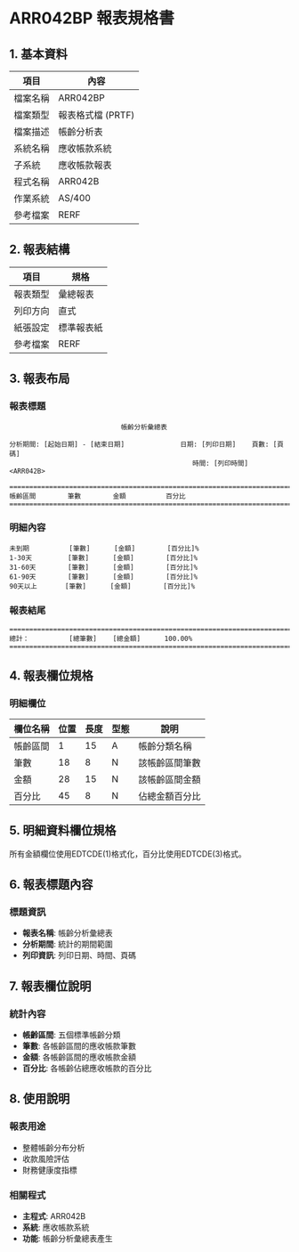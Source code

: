 # ARR042BP 報表規格書

## 1. 基本資料

| 項目 | 內容 |
|------|------|
| 檔案名稱 | ARR042BP |
| 檔案類型 | 報表格式檔 (PRTF) |
| 檔案描述 | 帳齡分析表 |
| 系統名稱 | 應收帳款系統 |
| 子系統 | 應收帳款報表 |
| 程式名稱 | ARR042B |
| 作業系統 | AS/400 |
| 參考檔案 | RERF |

## 2. 報表結構

| 項目 | 規格 |
|------|------|
| 報表類型 | 彙總報表 |
| 列印方向 | 直式 |
| 紙張設定 | 標準報表紙 |
| 參考檔案 | RERF |

## 3. 報表布局

### 報表標題
```
                            帳齡分析彙總表
                    
分析期間: [起始日期] - [結束日期]              日期: [列印日期]    頁數: [頁碼]
                                              時間: [列印時間]    <ARR042B>

================================================================================
帳齡區間        筆數        金額          百分比
================================================================================
```

### 明細內容
```
未到期          [筆數]      [金額]        [百分比]%
1-30天         [筆數]      [金額]        [百分比]%
31-60天        [筆數]      [金額]        [百分比]%
61-90天        [筆數]      [金額]        [百分比]%
90天以上       [筆數]      [金額]        [百分比]%
```

### 報表結尾
```
================================================================================
總計：          [總筆數]    [總金額]      100.00%
================================================================================
```

## 4. 報表欄位規格

### 明細欄位

| 欄位名稱 | 位置 | 長度 | 型態 | 說明 |
|----------|------|------|------|------|
| 帳齡區間 | 1 | 15 | A | 帳齡分類名稱 |
| 筆數 | 18 | 8 | N | 該帳齡區間筆數 |
| 金額 | 28 | 15 | N | 該帳齡區間金額 |
| 百分比 | 45 | 8 | N | 佔總金額百分比 |

## 5. 明細資料欄位規格

所有金額欄位使用EDTCDE(1)格式化，百分比使用EDTCDE(3)格式。

## 6. 報表標題內容

### 標題資訊
- **報表名稱**: 帳齡分析彙總表
- **分析期間**: 統計的期間範圍
- **列印資訊**: 列印日期、時間、頁碼

## 7. 報表欄位說明

### 統計內容
- **帳齡區間**: 五個標準帳齡分類
- **筆數**: 各帳齡區間的應收帳款筆數
- **金額**: 各帳齡區間的應收帳款金額
- **百分比**: 各帳齡佔總應收帳款的百分比

## 8. 使用說明

### 報表用途
- 整體帳齡分布分析
- 收款風險評估
- 財務健康度指標

### 相關程式
- **主程式**: ARR042B
- **系統**: 應收帳款系統
- **功能**: 帳齡分析彙總表產生 